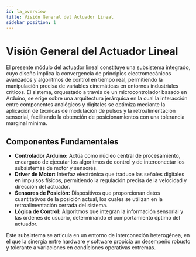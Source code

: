 ```yaml
---
id: la_overview
title: Visión General del Actuador Lineal
sidebar_position: 1
---
```


# Visión General del Actuador Lineal

El presente módulo del actuador lineal constituye una subsistema integrado, cuyo diseño implica la convergencia de principios electromecánicos avanzados y algoritmos de control en tiempo real, permitiendo la manipulación precisa de variables cinemáticas en entornos industriales críticos. El sistema, orquestado a través de un microcontrolador basado en Arduino, se erige sobre una arquitectura jerárquica en la cual la interacción entre componentes analógicos y digitales se optimiza mediante la aplicación de técnicas de modulación de pulsos y la retroalimentación sensorial, facilitando la obtención de posicionamientos con una tolerancia marginal mínima.

## Componentes Fundamentales

- **Controlador Arduino:** Actúa como núcleo central de procesamiento, encargado de ejecutar los algoritmos de control y de interconectar los subsistemas de motor y sensores.
- **Driver de Motor:** Interfaz electrónica que traduce las señales digitales en impulsos físicos, permitiendo la regulación precisa de la velocidad y dirección del actuador.
- **Sensores de Posición:** Dispositivos que proporcionan datos cuantitativos de la posición actual, los cuales se utilizan en la retroalimentación cerrada del sistema.
- **Lógica de Control:** Algoritmos que integran la información sensorial y las órdenes de usuario, determinando el comportamiento óptimo del actuador.

Este subsistema se articula en un entorno de interconexión heterogénea, en el que la sinergia entre hardware y software propicia un desempeño robusto y tolerante a variaciones en condiciones operativas extremas.
